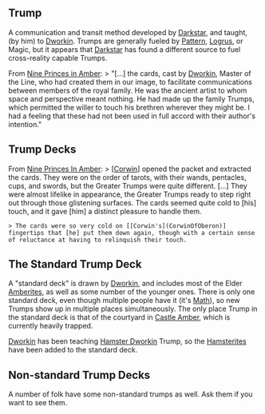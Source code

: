 ## Trump

A communication and transit method developed by [Darkstar](DarkStar), and taught, (by him) to [Dworkin](DworkinOfAmber).  Trumps are generally fueled by [Pattern](PrimalPattern), [Logrus](TheLogrus), or Magic, but it appears that [Darkstar](DarkStar) has found a different source to fuel cross-reality capable Trumps.

From <u>Nine Princes in Amber</u>:
	> "[...] the cards, cast by [Dworkin](DworkinOfAmber), Master of the Line, who had created them in our image, to facilitate communications between members of the royal family. He was the ancient artist to whom space and perspective meant nothing. He had made up the family Trumps, which permitted the willer to touch his brethren wherever they might be. I had a feeling that these had not been used in full accord with their author's intention."

## Trump Decks

From <u>Nine Princes In Amber</u>:
	> [[Corwin](CorwinOfOberon)] opened the packet and extracted the cards.  They were on the order of tarots, with their wands, pentacles, cups, and swords, but the Greater Trumps were quite different. [...] They were almost lifelike in appearance, the Greater Trumps ready to step right out through those glistening surfaces. The cards seemed quite cold to [his] touch, and it gave [him] a distinct pleasure to handle them.

	> The cards were so very cold on [[Corwin's](CorwinOfOberon)] fingertips that [he] put them down again, though with a certain sense of reluctance at having to relinquish their touch.

## The Standard Trump Deck

A "standard deck" is drawn by [Dworkin](DworkinOfAmber), and includes most of the Elder [Amberites](WhoIsWhereAmberites), as well as some number of the younger ones. There is only one standard deck, even though multiple people have it (it's [Math](ChaosGuilds#mathematicians)), so new Trumps show up in multiple places simultaneously. The only place Trump in the standard deck is that of the courtyard in [Castle Amber](KolvirPromontory), which is currently heavily trapped.

[Dworkin](DworkinOfAmber) has been teaching [Hamster Dworkin](WhoIsWhereHamsterites#dworkin) Trump, so the [Hamsterites](WhoIsWhereHamsterites) have been added to the standard deck.

## Non-standard Trump Decks

A number of folk have some non-standard trumps as well.  Ask them if you want to see them.
